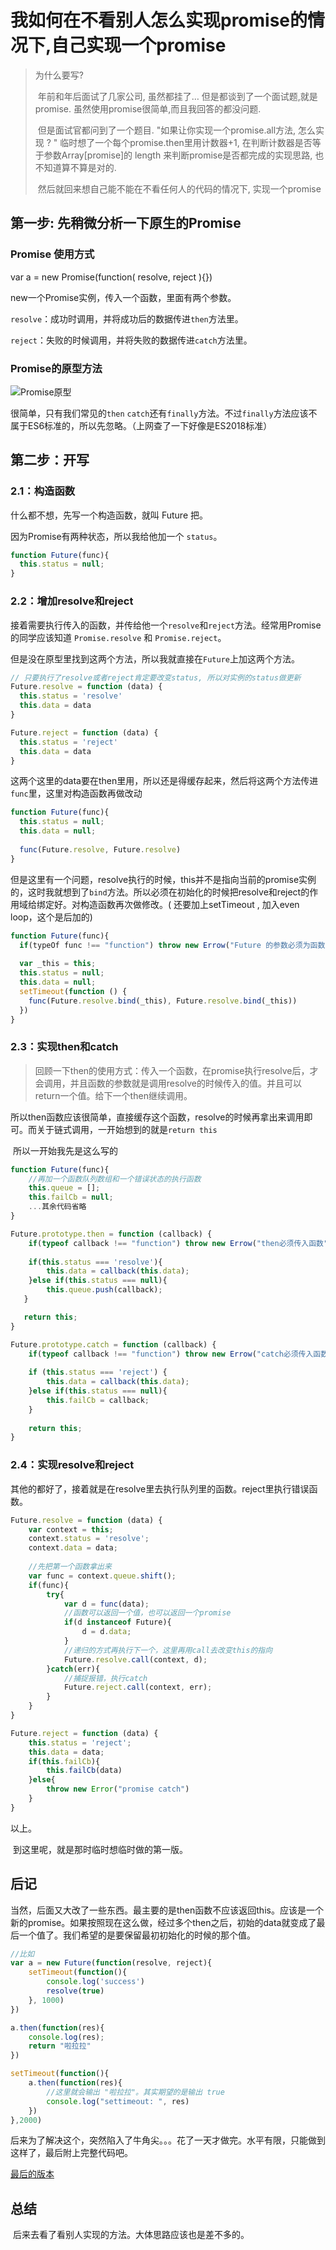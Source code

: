 # 我如何在不看别人怎么实现promise的情况下,自己实现一个promise

> 为什么要写? 
>
> ​	年前和年后面试了几家公司, 虽然都挂了… 但是都谈到了一个面试题,就是promise. 虽然使用promise很简单,而且我回答的都没问题.
>
> ​	但是面试官都问到了一个题目. "如果让你实现一个promise.all方法, 怎么实现 ? " 临时想了一个每个promise.then里用计数器+1, 在判断计数器是否等于参数Array[promise]的 length 来判断promise是否都完成的实现思路, 也不知道算不算是对的.
>
> ​	然后就回来想自己能不能在不看任何人的代码的情况下, 实现一个promise



## 第一步: 先稍微分析一下原生的Promise

### Promise 使用方式

 var a = new Promise(function( resolve, reject ){})

new一个Promise实例，传入一个函数，里面有两个参数。

`resolve`：成功时调用，并将成功后的数据传进`then`方法里。

`reject`：失败的时候调用，并将失败的数据传进`catch`方法里。



### Promise的原型方法

![Promise原型](http://7xs4ej.com1.z0.glb.clouddn.com/WX20180406-164147@2x.png)

很简单，只有我们常见的`then` `catch`还有`finally`方法。不过`finally`方法应该不属于ES6标准的，所以先忽略。（上网查了一下好像是ES2018标准）



## 第二步：开写

### 2.1：构造函数

什么都不想，先写一个构造函数，就叫 Future 把。

因为Promise有两种状态，所以我给他加一个 `status`。

```javascript
function Future(func){
  this.status = null;
}
```



### 2.2：增加resolve和reject

​	接着需要执行传入的函数，并传给他一个`resolve`和`reject`方法。经常用Promise的同学应该知道 `Promise.resolve` 和 `Promise.reject`。

​	但是没在原型里找到这两个方法，所以我就直接在`Future`上加这两个方法。

```javascript
// 只要执行了resolve或者reject肯定要改变status, 所以对实例的status做更新
Future.resolve = function (data) {
  this.status = 'resolve'
  this.data = data
}

Future.reject = function (data) {
  this.status = 'reject'
  this.data = data
}
```



这两个这里的data要在then里用，所以还是得缓存起来，然后将这两个方法传进`func`里，这里对构造函数再做改动

```javascript
function Future(func){
  this.status = null;
  this.data = null;
  
  func(Future.resolve, Future.resolve)
}
```



​	但是这里有一个问题，resolve执行的时候，this并不是指向当前的promise实例的，这时我就想到了`bind`方法。所以必须在初始化的时候把resolve和reject的作用域给绑定好。对构造函数再次做修改。( 还要加上setTimeout , 加入even loop，这个是后加的)

```javascript
function Future(func){
  if(typeOf func !== "function") throw new Errow("Future 的参数必须为函数");
  
  var _this = this;
  this.status = null;
  this.data = null;
  setTimeout(function () {
    func(Future.resolve.bind(_this), Future.resolve.bind(_this))
  })
}
```



### 2.3：实现then和catch

> 回顾一下then的使用方式：传入一个函数，在promise执行resolve后，才会调用，并且函数的参数就是调用resolve的时候传入的值。并且可以return一个值。给下一个then继续调用。

​	所以then函数应该很简单，直接缓存这个函数，resolve的时候再拿出来调用即可。而关于链式调用，一开始想到的就是`return this`

​	所以一开始我先是这么写的

```javascript
function Future(func){
  	//再加一个函数队列数组和一个错误状态的执行函数
  	this.queue = [];
  	this.failCb = null;
 	...其余代码省略
}
```



```javascript
Future.prototype.then = function (callback) {
  	if(typeof callback !== "function") throw new Errow("then必须传入函数");
  
    if(this.status === 'resolve'){
        this.data = callback(this.data);
    }else if(this.status === null){
        this.queue.push(callback);
   }

   return this;
}

Future.prototype.catch = function (callback) {
  	if(typeof callback !== "function") throw new Errow("catch必须传入函数");
  
    if (this.status === 'reject') {
        this.data = callback(this.data);
    }else if(this.status === null){
        this.failCb = callback;
    }
  
    return this;
}
```



### 2.4：实现resolve和reject

​	其他的都好了，接着就是在resolve里去执行队列里的函数。reject里执行错误函数。

```javascript
Future.resolve = function (data) {
    var context = this;
    context.status = 'resolve';
    context.data = data;
  
  	//先把第一个函数拿出来
    var func = context.queue.shift();
    if(func){
        try{
            var d = func(data);
          	//函数可以返回一个值，也可以返回一个promise
            if(d instanceof Future){
                d = d.data;
            }
          	//递归的方式再执行下一个，这里再用call去改变this的指向
            Future.resolve.call(context, d);
        }catch(err){
          	//捕捉报错，执行catch
            Future.reject.call(context, err);
        }
    }
}

Future.reject = function (data) {
    this.status = 'reject';
    this.data = data;
    if(this.failCb){
        this.failCb(data)
    }else{
        throw new Error("promise catch")
    }
}
```

以上。

​	到这里呢，就是那时临时想临时做的第一版。



## 后记

​	当然，后面又大改了一些东西。最主要的是then函数不应该返回this。应该是一个新的promise。如果按照现在这么做，经过多个then之后，初始的data就变成了最后一个值了。我们希望的是要保留最初初始化的时候的那个值。

```javascript
//比如
var a = new Future(function(resolve, reject){
    setTimeout(function(){
        console.log('success')
        resolve(true)
    }, 1000)
})

a.then(function(res){
    console.log(res);
    return "啦拉拉"
})

setTimeout(function(){
    a.then(function(res){
      	//这里就会输出 "啦拉拉"。其实期望的是输出 true
        console.log("settimeout: ", res)
    })
},2000)
```

​	后来为了解决这个，突然陷入了牛角尖。。。花了一天才做完。水平有限，只能做到这样了，最后附上完整代码吧。

[最后的版本](https://github.com/qianzhaoy/do-promise)



## 总结

​	后来去看了看别人实现的方法。大体思路应该也是差不多的。